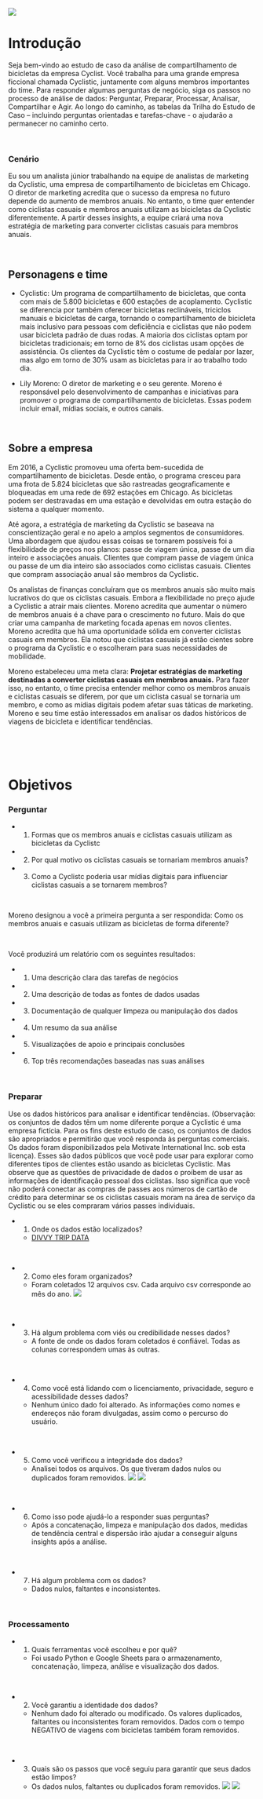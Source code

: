 ![](https://github.com/EVERmathias/projetos_portifolio/blob/main/projetos/projeto01/imagens/cyclistic.png)




# Introdução
Seja bem-vindo ao estudo de caso da análise de compartilhamento de bicicletas da empresa Cyclist. Você trabalha para uma grande empresa ficcional chamada Cyclistic, juntamente com alguns membros importantes do time. Para responder algumas perguntas de negócio, siga os passos no processo de análise de dados: Perguntar, Preparar, Processar, Analisar, Compartilhar e Agir. 
Ao longo do caminho, as tabelas da Trilha do Estudo de Caso – incluindo perguntas orientadas e tarefas-chave - o ajudarão a permanecer no caminho certo.

<br>

### Cenário
Eu sou um analista júnior trabalhando na equipe de analistas de marketing da Cyclistic, uma empresa de compartilhamento de bicicletas em Chicago. O diretor de marketing acredita que o sucesso da empresa no futuro depende do aumento de membros anuais. No entanto, o time quer entender como ciclistas casuais e membros anuais utilizam as bicicletas da Cyclistic diferentemente. A partir desses insights, a equipe criará uma nova estratégia de marketing para converter ciclistas casuais para membros anuais.


<br>


## Personagens e time
- Cyclistic: Um programa de compartilhamento de bicicletas, que conta com mais de 5.800 bicicletas e 600 estações de acoplamento. Cyclistic se diferencia por também oferecer bicicletas reclináveis, triciclos manuais e bicicletas de carga, tornando o compartilhamento de bicicleta mais inclusivo para pessoas com deficiência e ciclistas que não podem usar bicicleta padrão de duas rodas. A maioria dos ciclistas optam por bicicletas tradicionais; em torno de 8% dos ciclistas usam opções de assistência. Os clientes da Cyclistic têm o costume de pedalar por lazer, mas algo em torno de 30% usam as bicicletas para ir ao trabalho todo dia.

- Lily Moreno: O diretor de marketing e o seu gerente. Moreno é responsável pelo desenvolvimento de campanhas e iniciativas para promover o programa de compartilhamento de bicicletas. Essas podem incluir email, mídias sociais, e outros canais.


<br>

## Sobre a empresa
Em 2016, a Cyclistic promoveu uma oferta bem-sucedida de compartilhamento de bicicletas. Desde então, o programa cresceu para uma frota de 5.824 bicicletas que são rastreadas geograficamente e bloqueadas em uma rede de 692 estações em Chicago. As bicicletas podem ser destravadas em uma estação e devolvidas em outra estação do sistema a qualquer momento.

Até agora, a estratégia de marketing da Cyclistic se baseava na conscientização geral e no apelo a amplos segmentos de consumidores. Uma abordagem que ajudou essas coisas se tornarem possíveis foi a flexibilidade de preços nos planos: passe de viagem única, passe de um dia inteiro e associações anuais. Clientes que compram passe de viagem única ou passe de um dia inteiro são associados como ciclistas casuais. Clientes que compram associação anual são membros da Cyclistic.

Os analistas de finanças concluíram que os membros anuais são muito mais lucrativos do que os ciclistas casuais. Embora a flexibilidade no preço ajude a Cyclistic a atrair mais clientes. Moreno acredita que aumentar o número de membros anuais é a chave para o crescimento no futuro. Mais do que criar uma campanha de marketing focada apenas em novos clientes. Moreno acredita que há uma oportunidade sólida em converter ciclistas casuais em membros. Ela notou que ciclistas casuais já estão cientes sobre o programa da Cyclistic e o escolheram para suas necessidades de mobilidade.

Moreno estabeleceu uma meta clara: __Projetar estratégias de marketing destinadas a converter ciclistas casuais em membros anuais.__ Para fazer isso, no entanto, o time precisa entender melhor como os membros anuais e ciclistas casuais se diferem, por que um ciclista casual se tornaria um membro, e como as mídias digitais podem afetar suas táticas de marketing. Moreno e seu time estão interessados em analisar os dados históricos de viagens de bicicleta e identificar tendências.

<br>
<br>
<br>

# Objetivos
### Perguntar
- 1. Formas que os membros anuais e ciclistas casuais utilizam as bicicletas da Cyclistc 
- 2. Por qual motivo os ciclistas casuais se tornariam membros anuais?
- 3. Como a Cyclistc poderia usar mídias digitais para influenciar ciclistas casuais a se tornarem membros?

 <br>
 
Moreno designou a você a primeira pergunta a ser respondida: Como os membros anuais e casuais utilizam as bicicletas de forma diferente?

<br>

Você produzirá um relatório com os seguintes resultados:
- 1. Uma descrição clara das tarefas de negócios
- 2. Uma descrição de todas as fontes de dados usadas
- 3. Documentação de qualquer limpeza ou manipulação dos dados
- 4. Um resumo da sua análise
- 5. Visualizações de apoio e principais conclusões
- 6. Top três recomendações baseadas nas suas análises

<br>

### Preparar

Use os dados históricos para analisar e identificar tendências. (Observação: os conjuntos de dados têm um nome diferente porque a Cyclistic é uma empresa fictícia. Para os fins deste estudo de caso, os conjuntos de dados são apropriados e permitirão que você responda às perguntas comerciais. Os dados foram disponibilizados pela Motivate International Inc. sob esta licença). Esses são dados públicos que você pode usar para explorar como diferentes tipos de clientes estão usando as bicicletas Cyclistic. Mas observe que as questões de privacidade de dados o proíbem de usar as informações de identificação pessoal dos ciclistas. Isso significa que você não poderá conectar as compras de passes aos números de cartão de crédito para determinar se os ciclistas casuais moram na área de serviço da Cyclistic ou se eles compraram vários passes individuais.

- 1. Onde os dados estão localizados?
   - [DIVVY TRIP DATA](https://divvy-tripdata.s3.amazonaws.com/index.html)

<br>

 
- 2. Como eles foram organizados?
  - Foram coletados 12 arquivos csv. Cada arquivo csv corresponde ao mês do ano. ![](https://github.com/EVERmathias/projetos_portifolio/blob/main/projetos/projeto01/imagens/import_csv.png)

<br>


- 3.  Há algum problema com viés ou credibilidade nesses dados?
  - A fonte de onde os dados foram coletados é confiável.  Todas as colunas correspondem umas às outras.

<br>

 
- 4. Como você está lidando com o licenciamento, privacidade, seguro e acessibilidade desses dados?
  - Nenhum único dado foi alterado. As informações como nomes e endereços não foram divulgadas, assim como o percurso do usuário.

<br>

 
- 5. Como você verificou a integridade dos dados?
  - Analisei todos os arquivos. Os que tiveram dados nulos ou duplicados foram removidos. ![](https://github.com/EVERmathias/projetos_portifolio/blob/main/projetos/projeto01/imagens/check_values.png) ![](https://github.com/EVERmathias/projetos_portifolio/blob/main/projetos/projeto01/imagens/show_values.png)

<br>


- 6. Como isso pode ajudá-lo a responder suas perguntas?
  - Após a concatenação, limpeza e manipulação dos dados, medidas de tendência central e dispersão irão ajudar a conseguir alguns insights após a análise. 

<br>

- 7. Há algum problema com os dados?
  - Dados nulos, faltantes e inconsistentes.
 
<br>

 ### Processamento

- 1. Quais ferramentas você escolheu e por quê?
  - Foi usado Python e Google Sheets para o armazenamento, concatenação, limpeza, análise e visualização dos dados.

<br>

- 2. Você garantiu a identidade dos dados?
  - Nenhum dado foi alterado ou modificado. Os valores duplicados, faltantes ou inconsistentes foram removidos. Dados com o tempo NEGATIVO de viagens com bicicletas também foram removidos.

<br>

- 3. Quais são os passos que você seguiu para garantir que seus dados estão limpos?
  - Os dados nulos, faltantes ou duplicados foram removidos.
 ![](https://github.com/EVERmathias/projetos_portifolio/blob/main/projetos/projeto01/imagens/prop_dataframe.png) 
![](https://github.com/EVERmathias/projetos_portifolio/blob/main/projetos/projeto01/imagens/output_result.png) 

